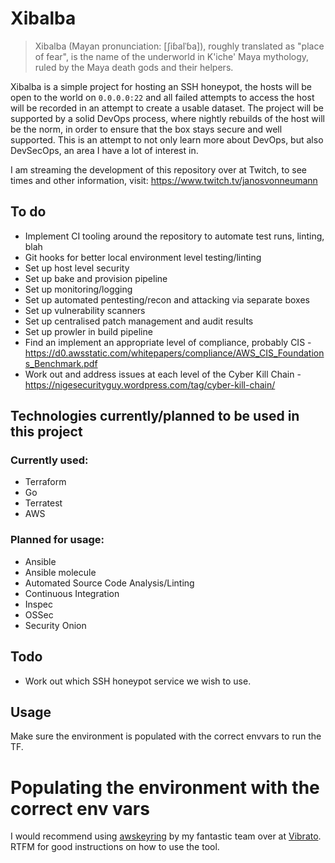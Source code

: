# Xibalba

> Xibalba (Mayan pronunciation: [ʃiɓalˈɓa]), roughly translated as "place of fear", is the name of the underworld in K'iche' Maya mythology, ruled by the Maya death gods and their helpers.

Xibalba is a simple project for hosting an SSH honeypot, the hosts will be open to the world on `0.0.0.0:22` and all failed attempts to access the host will be recorded in an attempt to create a usable dataset. The project will be supported by a solid DevOps process, where nightly rebuilds of the host will be the norm, in order to ensure that the box stays secure and well supported. This is an attempt to not only learn more about DevOps, but also DevSecOps, an area I have a lot of interest in.

I am streaming the development of this repository over at Twitch, to see times and other information, visit:
https://www.twitch.tv/janosvonneumann

## To do
* Implement CI tooling around the repository to automate test runs, linting, blah
* Git hooks for better local environment level testing/linting
* Set up host level security
* Set up bake and provision pipeline
* Set up monitoring/logging
* Set up automated pentesting/recon and attacking via separate boxes
* Set up vulnerability scanners
* Set up centralised patch management and audit results
* Set up prowler in build pipeline
* Find an implement an appropriate level of compliance, probably CIS
        - https://d0.awsstatic.com/whitepapers/compliance/AWS_CIS_Foundations_Benchmark.pdf
* Work out and address issues at each level of the Cyber Kill Chain
        - https://nigesecurityguy.wordpress.com/tag/cyber-kill-chain/ 

## Technologies currently/planned to be used in this project

### Currently used:
* Terraform
* Go
* Terratest
* AWS

### Planned for usage:
* Ansible
* Ansible molecule
* Automated Source Code Analysis/Linting
* Continuous Integration
* Inspec
* OSSec
* Security Onion

## Todo
* Work out which SSH honeypot service we wish to use.

## Usage
Make sure the environment is populated with the correct envvars to run the TF.

# Populating the environment with the correct env vars
I would recommend using [awskeyring](https://github.com/vibrato/awskeyring) by
my fantastic team over at [Vibrato](https://github.com/vibrato). RTFM for good
instructions on how to use the tool.
